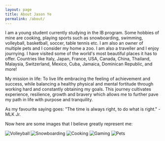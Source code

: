 ```yaml
---
layout: page
title: About Jason Ye
permalink: /about/
---
```


I am a young student currently studying in the IB program. Some hobbies of mine are cooking, playing sports such as snowboarding, swimming, volleyball, basketball, soccer, table tennis etc. I am also an owner of multiple pets and I consider my home a zoo. I am also a traveller and I enjoy journying. I have visited some of the world's most beautiful places it has to offer. Countries like Italy, Japan, France, USA, Canada, China, Thailand, Malaysia, Switzerland, Mexico, Cuba, Jamaica, Dominican Republic, and more!

My mission in life: To live life embracing the feeling of achievement and success, while balancing a healthy physical and mental fortitude through working hard and constantly obtaining my goals. This journey cultivates experience, resilience, growth and bravery which allows me to further pave my path in life with purpose and tranquility.

As my favourite saying goes: "The time is always right, to do what is right." - MLK Jr.

Now here are some images that I believe greatly represent me: 

![Volleyball](https://i.ytimg.com/vi/T4hW2oj_aAM/maxresdefault.jpg)
![Snowboarding](https://cdn.britannica.com/58/135658-050-24B17E09/snowboarder.jpg)
![Cooking](https://www.spectator.co.uk/wp-content/uploads/2023/01/iStock-1081422898.jpg)
![Gaming](https://www.dexerto.com/cdn-cgi/image/width=3840,quality=75,format=auto/https://editors.dexerto.com/wp-content/uploads/2022/12/05/Brazil_Stadium_1600x900.jpg)
![Pets](https://www.bluecloverrabbitry.com/uploads/2/3/9/3/23936238/1588311042321_orig.jpg)
